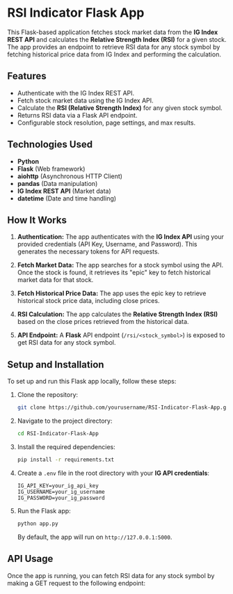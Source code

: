 # RSI Indicator Flask App

This Flask-based application fetches stock market data from the **IG Index REST API** and calculates the **Relative Strength Index (RSI)** for a given stock. The app provides an endpoint to retrieve RSI data for any stock symbol by fetching historical price data from IG Index and performing the calculation.

## Features

- Authenticate with the IG Index REST API.
- Fetch stock market data using the IG Index API.
- Calculate the **RSI (Relative Strength Index)** for any given stock symbol.
- Returns RSI data via a Flask API endpoint.
- Configurable stock resolution, page settings, and max results.

## Technologies Used

- **Python**
- **Flask** (Web framework)
- **aiohttp** (Asynchronous HTTP Client)
- **pandas** (Data manipulation)
- **IG Index REST API** (Market data)
- **datetime** (Date and time handling)

## How It Works

1. **Authentication:**
   The app authenticates with the **IG Index API** using your provided credentials (API Key, Username, and Password). This generates the necessary tokens for API requests.

2. **Fetch Market Data:**
   The app searches for a stock symbol using the API. Once the stock is found, it retrieves its "epic" key to fetch historical market data for that stock.

3. **Fetch Historical Price Data:**
   The app uses the epic key to retrieve historical stock price data, including close prices.

4. **RSI Calculation:**
   The app calculates the **Relative Strength Index (RSI)** based on the close prices retrieved from the historical data.

5. **API Endpoint:**
   A **Flask** API endpoint (`/rsi/<stock_symbol>`) is exposed to get RSI data for any stock symbol.

## Setup and Installation

To set up and run this Flask app locally, follow these steps:

1. Clone the repository:
    ```bash
    git clone https://github.com/yourusername/RSI-Indicator-Flask-App.git
    ```

2. Navigate to the project directory:
    ```bash
    cd RSI-Indicator-Flask-App
    ```

3. Install the required dependencies:
    ```bash
    pip install -r requirements.txt
    ```

4. Create a `.env` file in the root directory with your **IG API credentials**:
    ```env
    IG_API_KEY=your_ig_api_key
    IG_USERNAME=your_ig_username
    IG_PASSWORD=your_ig_password
    ```

5. Run the Flask app:
    ```bash
    python app.py
    ```

    By default, the app will run on `http://127.0.0.1:5000`.

## API Usage

Once the app is running, you can fetch RSI data for any stock symbol by making a GET request to the following endpoint:

